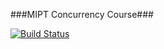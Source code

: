###MIPT Concurrency Course###

[![Build Status](https://travis-ci.com/tulindanil/Concurrency.svg?token=w1X4bMUnVYRDZBpD6y95&branch=master)](https://travis-ci.com/tulindanil/Concurrency)
